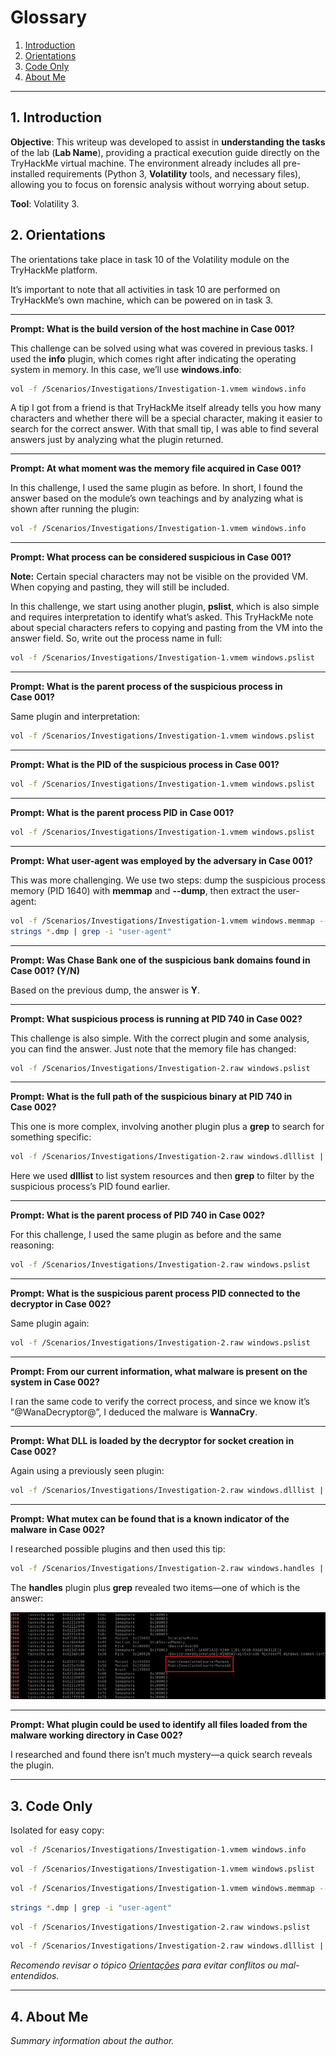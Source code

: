 # Glossary

1. [Introduction](#1-introduction)
2. [Orientations](#2-orientations)
3. [Code Only](#3-code-only)
4. [About Me](#4-about-me)

---

## **1. Introduction**

**Objective**: This writeup was developed to assist in **understanding the tasks** of the lab (**Lab Name**), providing a practical execution guide directly on the TryHackMe virtual machine. The environment already includes all pre-installed requirements (Python 3, **Volatility** tools, and necessary files), allowing you to focus on forensic analysis without worrying about setup.

**Tool**: Volatility 3.

## 2. Orientations

The orientations take place in task 10 of the Volatility module on the TryHackMe platform.

It’s important to note that all activities in task 10 are performed on TryHackMe’s own machine, which can be powered on in task 3.

---

**Prompt: What is the build version of the host machine in Case 001?**

This challenge can be solved using what was covered in previous tasks. I used the **info** plugin, which comes right after indicating the operating system in memory. In this case, we’ll use **windows.info**:

```bash
vol -f /Scenarios/Investigations/Investigation-1.vmem windows.info
```

A tip I got from a friend is that TryHackMe itself already tells you how many characters and whether there will be a special character, making it easier to search for the correct answer. With that small tip, I was able to find several answers just by analyzing what the plugin returned.

---

**Prompt: At what moment was the memory file acquired in Case 001?**

In this challenge, I used the same plugin as before. In short, I found the answer based on the module’s own teachings and by analyzing what is shown after running the plugin:

```bash
vol -f /Scenarios/Investigations/Investigation-1.vmem windows.info
```

---

**Prompt: What process can be considered suspicious in Case 001?**

**Note:** Certain special characters may not be visible on the provided VM. When copying and pasting, they will still be included.

In this challenge, we start using another plugin, **pslist**, which is also simple and requires interpretation to identify what’s asked. This TryHackMe note about special characters refers to copying and pasting from the VM into the answer field. So, write out the process name in full:

```bash
vol -f /Scenarios/Investigations/Investigation-1.vmem windows.pslist
```

---

**Prompt: What is the parent process of the suspicious process in Case 001?**

Same plugin and interpretation:

```bash
vol -f /Scenarios/Investigations/Investigation-1.vmem windows.pslist
```

---

**Prompt: What is the PID of the suspicious process in Case 001?**

```bash
vol -f /Scenarios/Investigations/Investigation-1.vmem windows.pslist
```

---

**Prompt: What is the parent process PID in Case 001?**

```bash
vol -f /Scenarios/Investigations/Investigation-1.vmem windows.pslist
```

---

**Prompt: What user-agent was employed by the adversary in Case 001?**

This was more challenging. We use two steps: dump the suspicious process memory (PID 1640) with **memmap** and **--dump**, then extract the user-agent:

```bash
vol -f /Scenarios/Investigations/Investigation-1.vmem windows.memmap --pid 1640 --dump
strings *.dmp | grep -i "user-agent"
```

---

**Prompt: Was Chase Bank one of the suspicious bank domains found in Case 001? (Y/N)**

Based on the previous dump, the answer is **Y**.

---

**Prompt: What suspicious process is running at PID 740 in Case 002?**

This challenge is also simple. With the correct plugin and some analysis, you can find the answer. Just note that the memory file has changed:

```bash
vol -f /Scenarios/Investigations/Investigation-2.raw windows.pslist
```

---

**Prompt: What is the full path of the suspicious binary at PID 740 in Case 002?**

This one is more complex, involving another plugin plus a **grep** to search for something specific:

```bash
vol -f /Scenarios/Investigations/Investigation-2.raw windows.dlllist | grep 740
```

Here we used **dlllist** to list system resources and then **grep** to filter by the suspicious process’s PID found earlier.

---

**Prompt: What is the parent process of PID 740 in Case 002?**

For this challenge, I used the same plugin as before and the same reasoning:

```bash
vol -f /Scenarios/Investigations/Investigation-2.raw windows.pslist
```

---

**Prompt: What is the suspicious parent process PID connected to the decryptor in Case 002?**

Same plugin again:

```bash
vol -f /Scenarios/Investigations/Investigation-2.raw windows.pslist
```

---

**Prompt: From our current information, what malware is present on the system in Case 002?**

I ran the same code to verify the correct process, and since we know it’s “@WanaDecryptor@”, I deduced the malware is **WannaCry**.

---

**Prompt: What DLL is loaded by the decryptor for socket creation in Case 002?**

Again using a previously seen plugin:

```bash
vol -f /Scenarios/Investigations/Investigation-2.raw windows.dlllist | grep 740
```

---

**Prompt: What mutex can be found that is a known indicator of the malware in Case 002?**

I researched possible plugins and then used this tip:

```bash
vol -f /Scenarios/Investigations/Investigation-2.raw windows.handles | grep 1940
```

The **handles** plugin plus **grep** revealed two items—one of which is the answer:

![Imagem para simplificar](Images/Example_image.png)  

---

**Prompt: What plugin could be used to identify all files loaded from the malware working directory in Case 002?**

I researched and found there isn’t much mystery—a quick search reveals the plugin.

---

## 3. Code Only

Isolated for easy copy:

```bash
vol -f /Scenarios/Investigations/Investigation-1.vmem windows.info
```

```bash
vol -f /Scenarios/Investigations/Investigation-1.vmem windows.pslist
```

```bash
vol -f /Scenarios/Investigations/Investigation-1.vmem windows.memmap --pid 1640 --dump
```

```bash
strings *.dmp | grep -i "user-agent"
```

```bash
vol -f /Scenarios/Investigations/Investigation-2.raw windows.pslist
```

```bash
vol -f /Scenarios/Investigations/Investigation-2.raw windows.dlllist | grep 740
```


*Recomendo revisar o tópico [Orientações](#2-orientações) para evitar conflitos ou mal-entendidos.*

---

## 4. About Me

*Summary information about the author.*

```
